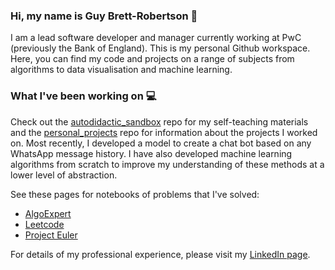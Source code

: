 ### Hi, my name is Guy Brett-Robertson :wave:

I am a lead software developer and manager currently working at PwC (previously the Bank of England). This is my personal Github workspace. Here, you can find my code and projects on a range of subjects from algorithms to data visualisation and machine learning.

### What I've been working on :computer:

Check out the [autodidactic_sandbox](https://github.com/guybrettrobertson/autodidactic_sandbox) repo for my self-teaching materials and the [personal_projects](https://github.com/guybrettrobertson/personal_projects) repo for information about the projects I worked on. Most recently, I developed a model to create a chat bot based on any WhatsApp message history. I have also developed machine learning algorithms from scratch to improve my understanding of these methods at a lower level of abstraction.

See these pages for notebooks of problems that I've solved:
* [AlgoExpert](https://github.com/guybrettrobertson/autodidactic_sandbox/tree/master/problem_solving/algo_expert)
* [Leetcode](https://github.com/guybrettrobertson/autodidactic_sandbox/tree/master/problem_solving/leetcode_problems)
* [Project Euler](https://github.com/guybrettrobertson/autodidactic_sandbox/tree/master/problem_solving/euler_problems)

For details of my professional experience, please visit my [LinkedIn page](https://www.linkedin.com/in/guybrettrobertson/).
